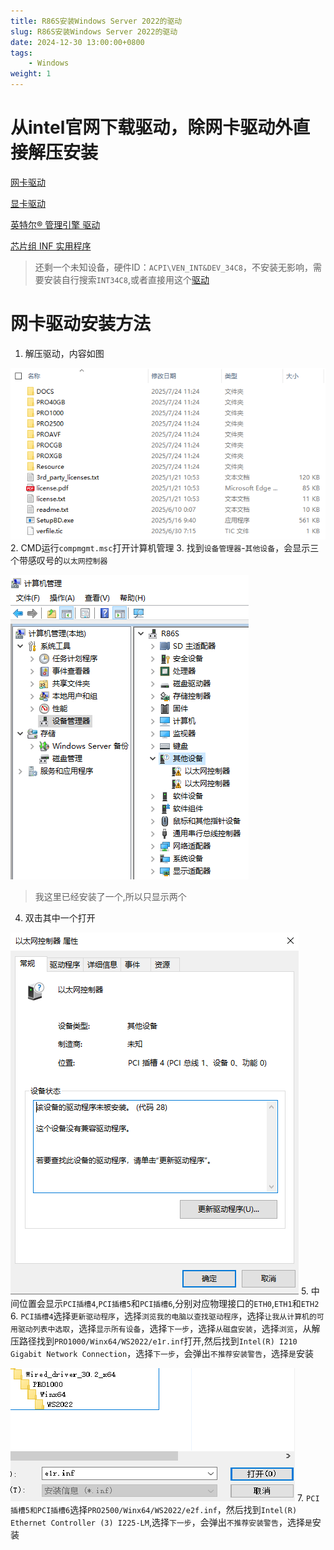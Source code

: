 ```yaml
---
title: R86S安装Windows Server 2022的驱动
slug: R86S安装Windows Server 2022的驱动
date: 2024-12-30 13:00:00+0800
tags:
    - Windows
weight: 1
---
```


# 从intel官网下载驱动，除网卡驱动外直接解压安装
[网卡驱动](https://www.intel.cn/content/www/cn/zh/download/838943)

[显卡驱动](https://www.intel.cn/content/www/cn/zh/download/776137)

[英特尔® 管理引擎 驱动](https://www.intel.cn/content/www/cn/zh/download/682431)

[芯片组 INF 实用程序](https://www.intel.cn/content/www/cn/zh/download/19347)

> 还剩一个未知设备，硬件ID：`ACPI\VEN_INT&DEV_34C8`，不安装无影响，需要安装自行搜索`INT34C8`,或者直接用这个[驱动](Intel-FORCED-SerialIO-10x64-30.100.2133.4_JSL-drp.zip)

# 网卡驱动安装方法
1. 解压驱动，内容如图

![alt text](image-1.png)
2. CMD运行`compmgmt.msc`打开计算机管理
3. 找到`设备管理器`-`其他设备`，会显示三个带感叹号的`以太网控制器`

![alt text](image-2.png)
> 我这里已经安装了一个,所以只显示两个
4. 双击其中一个打开

![alt text](image-3.png)
5. 中间位置会显示`PCI插槽4`,`PCI插槽5`和`PCI插槽6`,分别对应物理接口的`ETH0`,`ETH1`和`ETH2`
6. `PCI插槽4`选择`更新驱动程序`，选择`浏览我的电脑以查找驱动程序`，选择`让我从计算机的可用驱动列表中选取`，选择`显示所有设备`，选择`下一步`，选择`从磁盘安装`，选择`浏览`，从解压路径找到`PRO1000/Winx64/WS2022/e1r.inf`打开,然后找到`Intel(R) I210 Gigabit Network Connection`，选择`下一步`，会弹出`不推荐安装警告`，选择`是`安装

![alt text](image-4.png)
7. `PCI插槽5和PCI插槽6`选择`PRO2500/Winx64/WS2022/e2f.inf`，然后找到`Intel(R) Ethernet Controller (3) I225-LM`,选择`下一步`，会弹出`不推荐安装警告`，选择`是`安装
